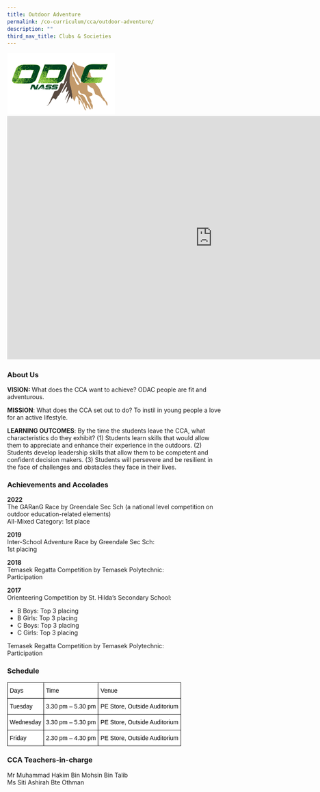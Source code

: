 ```yaml
---
title: Outdoor Adventure
permalink: /co-curriculum/cca/outdoor-adventure/
description: ""
third_nav_title: Clubs & Societies
---
```

<img style="width:50%" src="/images/Untitled.png">
		 
<iframe allowfullscreen="true" height="569" width="960" frameborder="0" src="https://docs.google.com/presentation/d/e/2PACX-1vSOfQ-yTm3774xwnIN4K9mtVcEubzcYTuvFnkQ0ss3sEN-WvceMQrV9LXp0q97_gTv-OuJ7r5Fjlcxg/embed?start=true&amp;loop=true&amp;delayms=3000"></iframe>

### About Us

**VISION:** What does the CCA want to achieve? ODAC people are fit and adventurous.

**MISSION**: What does the CCA set out to do? To instil in young people a love for an active lifestyle.

**LEARNING OUTCOMES**: By the time the students leave the CCA, what characteristics do they exhibit? (1) Students learn skills that would allow them to appreciate and enhance their experience in the outdoors. (2) Students develop leadership skills that allow them to be competent and confident decision makers. (3) Students will persevere and be resilient in the face of challenges and obstacles they face in their lives.

### Achievements and Accolades

**2022** <br>
The GARanG Race by Greendale Sec Sch (a national level competition on outdoor education-related elements)&nbsp;<br>
All-Mixed Category: 1st place

  

**2019** <br>
Inter-School Adventure Race by Greendale Sec Sch:&nbsp;<br>
1st placing

  

**2018** <br>
Temasek Regatta Competition by Temasek Polytechnic:&nbsp;<br>
Participation&nbsp;

**2017** <br>
Orienteering Competition by St. Hilda’s Secondary School:&nbsp;

- B Boys: Top 3 placing
- B Girls: Top 3 placing
- C Boys: Top 3 placing
- C Girls: Top 3 placing

  

Temasek Regatta Competition by Temasek Polytechnic:&nbsp;<br>
Participation&nbsp; 

### Schedule

<style type="text/css">
.tg  {border-collapse:collapse;border-spacing:0;}
.tg td{border-color:black;border-style:solid;border-width:1px;font-family:Arial, sans-serif;font-size:14px;
  overflow:hidden;padding:10px 5px;word-break:normal;}
.tg th{border-color:black;border-style:solid;border-width:1px;font-family:Arial, sans-serif;font-size:14px;
  font-weight:normal;overflow:hidden;padding:10px 5px;word-break:normal;}
.tg .tg-ktyi{background-color:#FFF;text-align:left;vertical-align:top}
</style>
<table class="tg">
<thead>
  <tr>
    <th class="tg-ktyi"><span style="color:#000">Days</span></th>
    <th class="tg-ktyi"><span style="color:#000">Time</span></th>
    <th class="tg-ktyi"><span style="color:#000">Venue</span></th>
  </tr>
</thead>
<tbody>
  <tr>
    <td class="tg-ktyi"><span style="color:#000">Tuesday</span></td>
    <td class="tg-ktyi"><span style="color:#000">3.30 pm – 5.30 pm</span></td>
    <td class="tg-ktyi"><span style="color:#000">PE Store, Outside Auditorium</span></td>
  </tr>
  <tr>
    <td class="tg-ktyi"><span style="color:#000">Wednesday</span></td>
    <td class="tg-ktyi"><span style="color:#000">3.30 pm – 5.30 pm</span></td>
    <td class="tg-ktyi"><span style="color:#000">PE Store, Outside Auditorium</span></td>
  </tr>
  <tr>
    <td class="tg-ktyi"><span style="color:#000">Friday</span></td>
    <td class="tg-ktyi"><span style="color:#000">2.30 pm – 4.30 pm</span></td>
    <td class="tg-ktyi"><span style="color:#000">PE Store, Outside Auditorium</span></td>
  </tr>
</tbody>
</table>

### CCA Teachers-in-charge

Mr Muhammad Hakim Bin Mohsin Bin Talib  <br>
Ms&nbsp;Siti Ashirah Bte Othman
